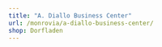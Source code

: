 ```yaml
---
title: "A. Diallo Business Center"
url: /monrovia/a-diallo-business-center/
shop: Dorfladen
---
```

